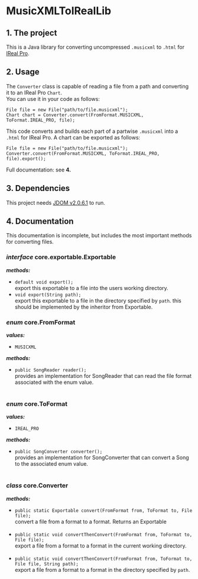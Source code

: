 <h1>MusicXMLToIRealLib</h1>

<h2> 1. The project</h2>

This is a Java library for converting uncompressed <code>.musicxml</code> to <code>.html</code> for [IReal Pro](https://www.irealpro.com).

<h2>2. Usage</h2>
The <code>Converter</code> class is capable of reading a file from a path and converting it to an IReal Pro <code>Chart</code>.<br>
You can use it in your code as follows:

    File file = new File("path/to/file.musicxml");
    Chart chart = Converter.convert(FromFormat.MUSICXML, ToFormat.IREAL_PRO, file);

This code converts and builds each part of a partwise <code>.musicxml</code> into a <code>.html</code> for IReal Pro. 
A chart can be exported as follows:
    
    File file = new File("path/to/file.musicxml");
    Converter.convert(FromFormat.MUSICXML, ToFormat.IREAL_PRO, file).export();


Full documentation: see <b>4.</b>

<h2>3. Dependencies</h2>

This project needs [JDOM v2.0.6.1](https://mvnrepository.com/artifact/org.jdom/jdom2/2.0.6.1) to run.

<h2>4. Documentation</h2>

This documentation is incomplete, but includes the most important methods for converting files.

<h3><i>interface</i> core.exportable.Exportable</h3>
<b><i>methods:</i></b>
<ul>
    <li>
    <code>default void export();</code><br>
    export this exportable to a file into the users working directory.
    </li>
    <li>
    <code>void export(String path);</code><br>
    export this exportable to a file in the directory specified by <code>path</code>.
    this should be implemented by the inheritor from Exportable.
    </li>
</ul>

<h3><i>enum</i> core.FromFormat</h3>
<b><i>values:</i></b>
<ul>
    <li>
    <code>MUSICXML</code>
    </li>
</ul>
<b><i>methods:</i></b>
<ul>
    <li>
    <code>public SongReader reader();</code><br>
    provides an implementation for SongReader that can read the file format associated with the enum value.
    </li><br>
</ul>

<h3><i>enum</i> core.ToFormat</h3>
<b><i>values:</i></b>
<ul>
    <li>
    <code>IREAL_PRO</code>
    </li>
</ul>
<b><i>methods:</i></b>
<ul>
    <li>
    <code>public SongConverter converter();</code><br>
    provides an implementation for SongConverter that can convert a Song to the associated enum value.
    </li><br>
</ul>

<h3><i>class</i> core.Converter</h3>
<b><i>methods:</i></b>
<ul>
    <li>
    <code>public static Exportable convert(FromFormat from, ToFormat to, File file);</code><br>
    convert a file from a format to a format.
    Returns an Exportable
    </li><br>
    <li>
    <code>public static void convertThenConvert(FromFormat from, ToFormat to, File file);</code><br>
    export a file from a format to a format in the current working directory.
    </li><br>
<li>
    <code>public static void convertThenConvert(FromFormat from, ToFormat to, File file, String path);</code><br>
    export a file from a format to a format in the directory specified by <code>path</code>.
    </li><br>
</ul>
